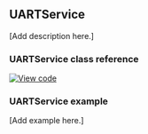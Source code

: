 ## UARTService

[Add description here.]

### UARTService class reference

[![View code](https://www.mbed.com/embed/?type=library)](https://os.mbed.com/docs/mbed-os/development/mbed-os-api-doxy/_u_a_r_t_service_8h_source.html)

### UARTService example

[Add example here.]
